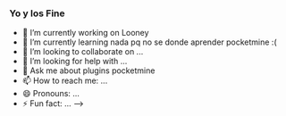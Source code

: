 ### Yo y los Fine
- 🔭 I’m currently working on Looney
- 🌱 I’m currently learning nada pq no se donde aprender pocketmine :(
- 👯 I’m looking to collaborate on ...
- 🤔 I’m looking for help with ...
- 💬 Ask me about plugins pocketmine
- 📫 How to reach me: ...
- 😄 Pronouns: ...
- ⚡ Fun fact: ...
-->

<!--
**ItFine/ItFine** is a ✨ _special_ ✨ repository because its `README.md` (this file) appears on your GitHub profile.

Here are some ideas to get you started:

- 🔭 I’m currently working on Looney
- 🌱 I’m currently learning nada pq no se donde aprender pocketmine :(
- 👯 I’m looking to collaborate on ...
- 🤔 I’m looking for help with ...
- 💬 Ask me about plugins pocketmine
- 📫 How to reach me: ...
- 😄 Pronouns: ...
- ⚡ Fun fact: ...
-->
